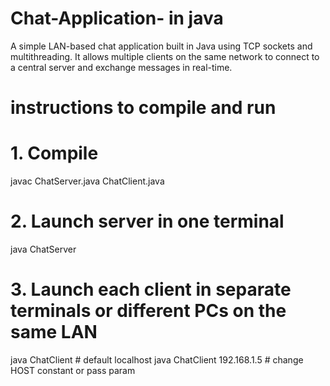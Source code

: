 # Chat-Application- in java
A simple LAN-based chat application built in Java using TCP sockets and multithreading.
It allows multiple clients on the same network to connect to a central server and exchange messages in real-time.
# instructions to compile and run
# 1. Compile
javac ChatServer.java ChatClient.java

# 2. Launch server in one terminal
java ChatServer

# 3. Launch each client in separate terminals or different PCs on the same LAN
java ChatClient            # default localhost
java ChatClient 192.168.1.5    # change HOST constant or pass param
